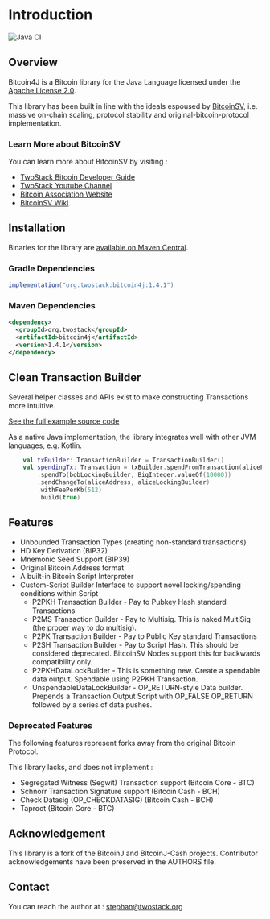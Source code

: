 # Introduction
![Java CI](https://github.com/twostack/bitcoin4j/workflows/Java%20CI%20with%20Gradle/badge.svg)

## Overview

Bitcoin4J is a Bitcoin library for the Java Language licensed under the [Apache License 2.0](https://www.apache.org/licenses/LICENSE-2.0.txt).  

This library has been built in line with the ideals espoused by [BitcoinSV](https://bitcoinsv.io), 
i.e. massive on-chain scaling, protocol stability and original-bitcoin-protocol implementation.

### Learn More about BitcoinSV
You can learn more about BitcoinSV by visiting : 
* [TwoStack Bitcoin Developer Guide](https://www.twostack.org/docs/getting-started/)
* [TwoStack Youtube Channel](https://youtube.com/twostack)
* [Bitcoin Association Website](https://bitcoinsv.io) 
* [BitcoinSV Wiki](https://wiki.bitcoinsv.io/).

## Installation
Binaries for the library are [available on Maven Central](https://search.maven.org/artifact/org.twostack/bitcoin4j/1.4.1/jar). 


### Gradle Dependencies
```gradle
implementation("org.twostack:bitcoin4j:1.4.1")
```

### Maven Dependencies
```xml
<dependency>
  <groupId>org.twostack</groupId>
  <artifactId>bitcoin4j</artifactId>
  <version>1.4.1</version>
</dependency>
```

## Clean Transaction Builder
Several helper classes and APIs exist to make constructing Transactions more intuitive.

[See the full example source code](https://github.com/twostack/data-transaction/blob/main/src/main/kotlin/main.kt)

As a native Java implementation, the library integrates well with other JVM languages, e.g. Kotlin. 
```kotlin
    val txBuilder: TransactionBuilder = TransactionBuilder()
    val spendingTx: Transaction = txBuilder.spendFromTransaction(aliceFundingTx, 1, Transaction.NLOCKTIME_MAX_VALUE, unlockBuilder)
        .spendTo(bobLockingBuilder, BigInteger.valueOf(10000))
        .sendChangeTo(aliceAddress, aliceLockingBuilder)
        .withFeePerKb(512)
        .build(true)
```

## Features

* Unbounded Transaction Types (creating non-standard transactions)
* HD Key Derivation \(BIP32\)
* Mnemonic Seed Support \(BIP39\)
* Original Bitcoin Address format 
* A built-in Bitcoin Script Interpreter
* Custom-Script Builder Interface to support novel locking/spending conditions within Script
    * P2PKH Transaction Builder - Pay to Pubkey Hash standard Transactions 
    * P2MS Transaction Builder - Pay to Multisig. This is naked MultiSig (the proper way to do multisig).
    * P2PK Transaction Builder - Pay to Public Key standard Transactions
    * P2SH Transaction Builder - Pay to Script Hash. This should be considered deprecated. BitcoinSV Nodes support this for backwards compatibility only.
    * P2PKHDataLockBuilder - This is something new. Create a spendable data output. Spendable using P2PKH Transaction. 
    * UnspendableDataLockBuilder - OP_RETURN-style Data builder. Prepends a Transaction Output Script with OP_FALSE OP_RETURN followed by a series of data pushes.

### Deprecated Features
The following features represent forks away from the original Bitcoin Protocol.

This library lacks, and does not implement :

* Segregated Witness \(Segwit\) Transaction support (Bitcoin Core - BTC)
* Schnorr Transaction Signature support (Bitcoin Cash - BCH)
* Check Datasig \(OP\_CHECKDATASIG\) (Bitcoin Cash - BCH)
* Taproot (Bitcoin Core - BTC)

## Acknowledgement

This library is a fork of the BitcoinJ and BitcoinJ-Cash projects. Contributor acknowledgements have been preserved in the AUTHORS file.  

## Contact

You can reach the author at : stephan@twostack.org
